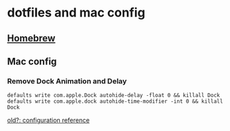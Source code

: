 # dotfiles and mac config

## [Homebrew](https://brew.sh/)

## Mac config

### Remove Dock Animation and Delay
`defaults write com.apple.Dock autohide-delay -float 0 && killall Dock`
`defaults write com.apple.dock autohide-time-modifier -int 0 && killall Dock`


[old?: configuration reference](https://www.atlassian.com/git/tutorials/dotfiles)
<!--
Look at @durdn's README and add setup instructions
https://bitbucket.org/durdn/cfg/src/master/
-->
